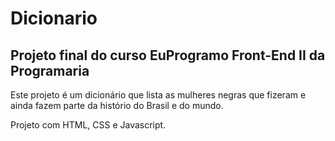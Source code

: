 # Dicionario

## Projeto final do curso EuProgramo Front-End II da Programaria

Este projeto é um dicionário que lista as mulheres negras que fizeram e ainda fazem parte da histório do Brasil e do mundo.

Projeto com HTML, CSS e Javascript.